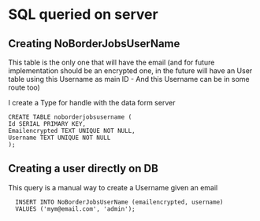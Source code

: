 # SQL queried on server

## Creating NoBorderJobsUserName

This table is the only one that will have the email (and for future implementation should be an encrypted one, in the future will have an User table using this Username as main ID - And this Username can be in some route too)

I create a Type for handle with the data form server

```
CREATE TABLE noborderjobsusername (
Id SERIAL PRIMARY KEY,
Emailencrypted TEXT UNIQUE NOT NULL,
Username TEXT UNIQUE NOT NULL
);
```

## Creating a user directly on DB

This query is a manual way to create a Username given an email

```
  INSERT INTO NoBorderJobsUserName (emailencrypted, username)
  VALUES ('mym@email.com', 'admin');
```
